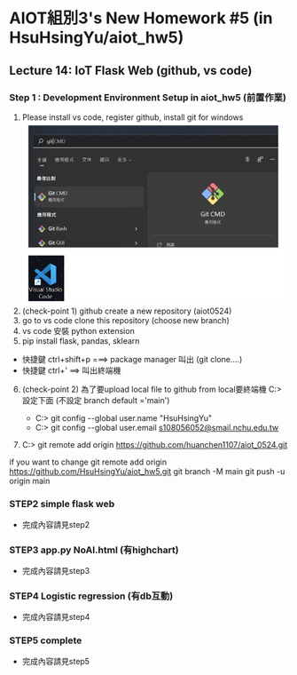 # AIOT組別3's New Homework #5 (in HsuHsingYu/aiot_hw5)

## Lecture 14: IoT Flask Web (github, vs code)

### Step 1 : Development Environment Setup in aiot_hw5 (前置作業)
1. Please install vs code, register github, install git for windows
![](picture/pic1.png)
2. (check-point 1) github create a new repository (aiot0524)
3. go to vs code clone this repository (choose new branch) 
4. vs code 安裝 python extension 
5. pip install flask, pandas, sklearn 
  * 快捷鍵 ctrl+shift+p ===> package manager 叫出 (git clone....)
  * 快捷鍵 ctrl+' ==> 叫出終端機 
6. (check-point 2) 為了要upload local file to github from local要終端機 C:> 設定下面 (不設定 branch default ='main')
   * C:> git config --global user.name "HsuHsingYu"
   * C:> git config --global user.email s108056052@smail.nchu.edu.tw
   
7. C:> git remote add origin https://github.com/huanchen1107/aiot_0524.git 

if you want to change
git remote add origin https://github.com/HsuHsingYu/aiot_hw5.git
git branch -M main
git push -u origin main

### STEP2 simple flask web
* 完成內容請見step2
### STEP3 app.py NoAI.html (有highchart)
* 完成內容請見step3
### STEP4 Logistic regression (有db互動)
* 完成內容請見step4
### STEP5 complete
* 完成內容請見step5



